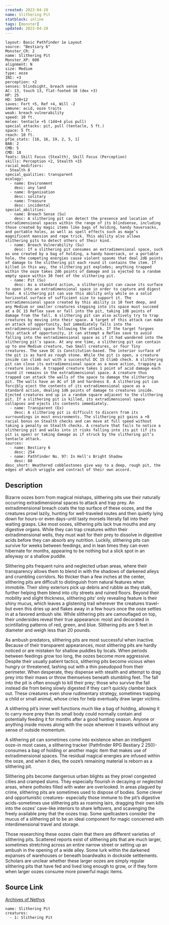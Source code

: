 ```yaml
---
created: 2023-04-28
name: Slithering Pit
statblock: inline
tags: [monster]
updated: 2023-04-28
---
```

```statblock
layout: Basic Pathfinder 1e Layout
source: "Bestiary 6"
Monster_CR: 2
name: Slithering Pit
Monster_XP: 600
alignment: N
size: Medium
type: ooze
INI: +3
perception: +2
senses: blindsight, breach sense
AC: 13, touch 13, flat-footed 10 (dex +3)
HP: 25
HD: 3d8+12
saves: Fort +5, Ref +4, Will -2
immune: acid, ooze traits
weak: breach vulnerability
speed: 10 ft.
melee: tentacle +5 (1d4+4 plus pull)
special_attacks: pit, pull (tentacle, 5 ft.)
space: 5 ft.
reach: 10 ft.
pf1e_stats: [16, 16, 19, 2, 5, 1]
BAB: 2
CMB: 5
CMD: 18
feats: Skill Focus (Stealth), Skill Focus (Perception)
skills: Perception +2, Stealth +15
racial_modifiers:
- Stealth 8
special_qualities: transparent
ecology:
  - name: Environment
    desc: any land
  - name: Organisation
    desc: solitary
  - name: Treasure
    desc: incidental
special_abilities:
  - name: Breach Sense (Su)
    desc: A slithering pit can detect the presence and location of extradimensional spaces within the range of its blindsense, including those created by magic items like bags of holding, handy haversacks, and portable holes, as well as spell effects such as mage’s magnificent mansion and rope trick. This ability also allows slithering pits to detect others of their kind.
  - name: Breach Vulnerability (Su)
    desc: If a slithering pit consumes an extradimensional space, such as one created by a bag of holding, a handy haversack, or a portable hole, the competing energies cause violent spasms that deal 2d6 points of damage to the slithering pit each round it contains the item. If killed in this way, the slithering pit explodes; anything trapped within the ooze takes 2d6 points of damage and is ejected to a random empty space within 30 feet of the slithering pit.
  - name: Pit (Su)
    desc: As a standard action, a slithering pit can cause its surface to open into an extradimensional space in order to capture and digest food. A slithering pit can use this ability only while on a solid horizontal surface of sufficient size to support it. The extradimensional space created by this ability is 10 feet deep, and any Medium or smaller creatures stepping into its space must succeed at a DC 15 Reflex save or fall into the pit, taking 1d6 points of damage from the fall. A slithering pit can also actively try to trap creatures by moving into their space. A target of this attack can make an attack of opportunity, but immediately falls into the extradimensional space following the attack. If the target forgoes this attack of opportunity, it can attempt a Reflex save to avoid falling into the extradimensional space as if it had wandered into the slithering pit’s space. At any one time, a slithering pit can contain up to one Medium creature, two Small creatures, or four Tiny creatures. The save DC is Constitution-based. The interior surface of the pit is as hard as rough stone. While the pit is open, a creature inside can climb out with a successful DC 15 Climb check. A slithering pit can close its extradimensional space as a move action, trapping a creature inside. A trapped creature takes 1 point of acid damage each round it remains in the extradimensional space. A creature thus trapped can attack the walls of the space to damage the slithering pit. The walls have an AC of 10 and hardness 8. A slithering pit can forcibly eject the contents of its extradimensional space as a standard action, dealing 1d6 points of damage to creatures inside. Ejected creatures end up in a random square adjacent to the slithering pit. If a slithering pit is killed, its extradimensional space collapses and ejects its contents immediately.
  - name: Transparent (Ex)
    desc: A slithering pit is difficult to discern from its surroundings in most environments. The slithering pit gains a +8 racial bonus on Stealth checks and can move at full speed without taking a penalty on Stealth checks. A creature that fails to notice a slithering pit and walks into it risks falling into its pit (if its pit is open) or taking damage as if struck by the slithering pit’s tentacle attack.
sources:
  - name: Bestiary 6
    desc: 254
  - name: Pathfinder No. 97: In Hell's Bright Shadow
    desc: 88
desc_short: Weathered cobblestones give way to a deep, rough pit, the edges of which wriggle and contract of their own accord.
```
## Description
Bizarre oozes born from magical mishaps, slithering pits use their naturally occurring extradimensional spaces to attack and trap prey. An extradimensional breach coats the top surface of these oozes, and the creatures prowl lazily, hunting for well-traveled routes and then quietly lying down for hours-or even days-until tasty morsels literally fall into their waiting grasps. Like most oozes, slithering pits lack true mouths and any digestive organs. While they can trap creatures within their extradimensional wells, they must wait for their prey to dissolve in digestive acids before they can absorb any nutrition. Luckily, slithering pits can survive for weeks between feedings, and in lean times they can even hibernate for months, appearing to be nothing but a slick spot in an alleyway or a shallow puddle. 

Slithering pits frequent ruins and neglected urban areas, where their transparency allows them to blend in with the shadows of darkened alleys and crumbling corridors. No thicker than a few inches at the center, slithering pits are difficult to distinguish from natural features when immobile. Their slimy exteriors pick up debris and rubble as they stalk, further helping them blend into city streets and ruined floors. Beyond their mobility and slight thickness, slithering pits’ only revealing feature is their shiny mucus, which leaves a glistening trail wherever the creatures travel-but even this dries up and flakes away in a few hours once the ooze settles in at a favored ambush site. While slithering pits are camouflaged on top, their undersides reveal their true appearance: moist and decorated in scintillating patterns of red, green, and blue. Slithering pits are 5 feet in diameter and weigh less than 20 pounds. 

As ambush predators, slithering pits are most successful when inactive. Because of their transparent appearances, most slithering pits are hardly noticed or are mistaken for shallow puddles by locals. When periods between feedings grow too long, the oozes become more aggressive. Despite their usually patient tactics, slithering pits become vicious when hungry or threatened, lashing out with a thin pseudopod from their perimeter. When desperate, they dispense with stealth and attempt to drag prey into their maws or throw themselves beneath stumbling feet. The fall into the pit is often enough to kill their prey; those who survive the fall instead die from being slowly digested if they can’t quickly clamber back out. These creatures even show rudimentary strategy, sometimes trapping a child or small animal, whose cries for help eventually draw larger victims. 

A slithering pit’s inner well functions much like a bag of holding, allowing it to carry more prey than its small body could normally contain and potentially feeding it for months after a good hunting season. Anyone or anything inside moves along with the ooze wherever it travels without any sense of outside momentum. 

A slithering pit can sometimes come into existence when an intelligent ooze-in most cases, a slithering tracker (Pathfinder RPG Bestiary 2 250)-consumes a bag of holding or another magic item that makes use of extradimensional spaces. The residual magical energies are infused within the ooze, and when it dies, the ooze’s remaining material is reborn as a slithering pit. 

Slithering pits become dangerous urban blights as they prowl congested cities and cramped slums. They especially flourish in decaying or neglected areas, where potholes filled with water are overlooked. In areas plagued by crime, slithering pits are sometimes used to dispose of bodies. Some clever and opportunistic creatures- especially those immune to the pit’s digestive acids-sometimes use slithering pits as roaming lairs, dragging their own kills into the oozes’ cave-like interiors to share leftovers, and scavenging the freely available prey that the oozes trap. Some spellcasters consider the mucus of a slithering pit to be an ideal component for magic concerned with interdimensional travel and storage. 

Those researching these oozes claim that there are different varieties of slithering pits. Scattered reports exist of slithering pits that are much larger, sometimes stretching across an entire narrow street or setting up an ambush in the opening of a wide alley. Some lurk within the darkened expanses of warehouses or beneath boardwalks in dockside settlements. Scholars are unclear whether these larger oozes are simply regular slithering pits that have fed and lived long enough to grow, or if they form when larger oozes consume more powerful magic items.
## Source Link
[Archives of Nethys](https://aonprd.com/MonsterDisplay.aspx?ItemName=Slithering%20Pit)
```encounter-table
name: Slithering Pit
creatures:
  - 1: Slithering Pit
```
